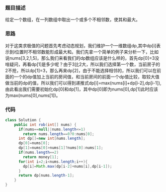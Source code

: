 ### 题目描述

给定一个数组，在一列数组中取出一个或多个不相邻数，使其和最大。

### 思路

对于这类求极值的问题首先考虑动态规划，我们维护一个一维数组dp,其中dp[i]表示到i位置时不相邻数能形成最大和。我们先拿一个简单的例子来分析一下，比如说nums[3,2,1,5]，那么我们来看我们的dp数组应该是什么样的，首先dp[0]=3没啥疑问，再看dp[1]是多少呢？由于3比2大，所以我们选择第一个数，当前房子的2不抢，所以dp[1]=3，那么再来dp[2]，由于不能选择相邻的，所以我们可以在前面的一个的dp值加上当前的房间值，和当前房间的前面一个dp值比较，取较大值做当前的dp的值，所以我们可以得到递推式dp[i]=max(nums[i]+dp[i-2],dp[i-1]),由此看出我们需要初始化dp[0]和dp[1]，其中dp[0]即为nums[0],dp[1]此时应该为max(nums[0],nums[1])。

### 代码

```java
class Solution {
    public int rob(int[] nums) {
      if(nums==null||nums.length<=1)
        return nums.length==0?0:nums[0];
      int dp[]=new int[nums.length];
      dp[0]=nums[0];
      dp[1]=nums[0]>nums[1]?nums[0]:nums[1];
      if(nums.length==2)
        return money[1];
      for(int i=2;i<nums.length;i++){
        dp[i]=Math.max(dp[i-2]+nums[i],dp[i-1]);
      }
      return dp[nums.length-1];
    }
}
```

